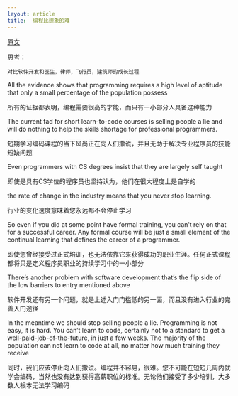 ```yaml
---
layout: article
title:  编程比想象的难
---
```


[原文](https://mikehadlow.blogspot.com/2015/12/learn-to-code-its-harder-than-you-think.html)


思考：

```
对比软件开发和医生，律师，飞行员，建筑师的成长过程
```



All the evidence shows that programming requires a high level of aptitude that only a small percentage of the population possess

所有的证据都表明，编程需要很高的才能，而只有一小部分人具备这种能力


The current fad for short learn-to-code courses is selling people a lie and will do nothing to help the skills shortage for professional programmers.

短期学习编码课程的当下风尚正在向人们撒谎，并且无助于解决专业程序员的技能短缺问题


Even programmers with CS degrees insist that they are largely self taught

即使是具有CS学位的程序员也坚持认为，他们在很大程度上是自学的


the rate of change in the industry means that you never stop learning.

行业的变化速度意味着您永远都不会停止学习


So even if you did at some point have formal training, you can’t rely on that for a successful career. Any formal course will be just a small element of the continual learning that defines the career of a programmer.

即使您曾经接受过正式培训，也无法依靠它来获得成功的职业生涯。任何正式课程都将只是定义程序员职业的持续学习中的一小部分


There’s another problem with software development that’s the flip side of the low barriers to entry mentioned above

软件开发还有另一个问题，就是上述入门门槛低的另一面，而且没有进入行业的完善入门途径


In the meantime we should stop selling people a lie. Programming is not easy, it is hard. You can’t learn to code, certainly not to a standard to get a well-paid-job-of-the-future, in just a few weeks.
The majority of the population can not learn to code at all, no matter how much training they receive

同时，我们应该停止向人们撒谎。编程并不容易，很难。您不可能在短短几周内就学会编码，当然也没有达到获得高薪职位的标准。无论他们接受了多少培训，大多数人根本无法学习编码